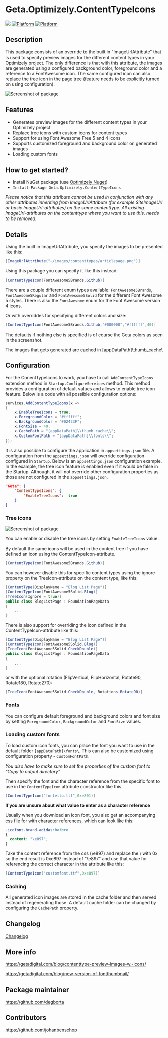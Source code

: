 # Geta.Optimizely.ContentTypeIcons

![](http://tc.geta.no/app/rest/builds/buildType:(id:GetaPackages_OptimizelyContentTypeIcons_00ci),branch:master/statusIcon)
[![Platform](https://img.shields.io/badge/Platform-.NET%205-blue.svg?style=flat)](https://docs.microsoft.com/en-us/dotnet/)
[![Platform](https://img.shields.io/badge/Episerver-%2012-orange.svg?style=flat)](http://world.episerver.com/cms/)

## Description
This package consists of an override to the built in "ImageUrlAttribute" that is used to specify preview images for the different content types in your Optimizely project. The only difference is that with this attribute, the images are generated using a configured background color, foreground color and a reference to a FontAwesome icon. The same configured icon can also replace the tree icon in the page tree (feature needs to be explicitly turned on using configuration).

![Screenshot of package](/images/fontthumbnail_overview.jpg)

## Features
* Generates preview images for the different content types in your Optimizely project
* Replace tree icons with custom icons for content types
* Support for using Font Awesome Free 5 and 4 icons
* Supports customized foreground and background color on generated images
* Loading custom fonts

## How to get started?
* Install NuGet package (use [Optimizely Nuget](http://nuget.episerver.com))
* ``Install-Package Geta.Optimizely.ContentTypeIcons``

_Please notice that this attribute cannot be used in conjunction with any other attributes inheriting from ImageUrlAttribute (for example SiteImageUrl or basic ImageUrl-attributes) on the same contenttype. All existing ImageUrl-attributes on the contenttype where you want to use this, needs to be removed._

## Details
Using the built in ImageUrlAttribute, you specify the images to be presented like this:
```cs
[ImageUrlAttribute("~/images/contenttypes/articlepage.png")]
```

Using this package you can specify it like this instead:
```cs
[ContentTypeIcon(FontAwesome5Brands.Github)]
```
There are a couple different enum types available: `FontAwesome5Brands`, `FontAwesome5Regular` and `FontAwesome5Solid` for the different Font Awesome 5 styles. There is also the `FontAwesome` enum for the Font Awesome version 4 icons.

Or with overriddes for specifying different colors and size:
```cs
[ContentTypeIcon(FontAwesome5Brands.Github,"#000000","#ffffff",40)]
```
The defaults if nothing else is specified is of course the Geta colors as seen in the screenshot.

The images that gets generated are cached in [appDataPath]\thumb_cache\

## Configuration

For the ConentTypeIcons to work, you have to call `AddContentTypeIcons` extension method in `Startup.ConfigureServices` method. This method provides a configuration of default values and allows to enable tree icon feature. Below is a code with all possible configuration options:

```cs
services.AddContentTypeIcons(x =>
{
    x.EnableTreeIcons = true;
    x.ForegroundColor = "#ffffff";
    x.BackgroundColor = "#02423F";
    x.FontSize = 40;
    x.CachePath = "[appDataPath]\\thumb_cache\\";
    x.CustomFontPath = "[appDataPath]\\fonts\\";
});
```

It is also possible to configure the application in `appsettings.json` file. A configuration from the `appsettings.json` will override configuration configured in `Startup`. Below is an `appsettings.json` configuration example. In the example, the tree icon feature is enabled even if it would be false in the Startup. Although, it will not override other configuration properties as those are not configured in the `appsettings.json`.

```json
"Geta": {
    "ContentTypeIcons": {
        "EnableTreeIcons":  true
    }
}
```

### Tree icons

![Screenshot of package](/images/treeicon_overview.jpg)

You can enable or disable the tree icons by setting `EnableTreeIcons` value.

By default the same icons will be used in the content tree if you have defined an icon using the ContentTypeIcon-attribute.
```cs
[ContentTypeIcon(FontAwesome5Brands.Github)]
```

You can however disable this for specific content types using the ignore property on the TreeIcon-attribute on the content type, like this:

```cs
[ContentType(DisplayName = "Blog List Page")]
[ContentTypeIcon(FontAwesome5Solid.Blog)]
[TreeIcon(Ignore = true)]
public class BlogListPage : FoundationPageData
{
    ...
}
```

There is also support for overriding the icon defined in the ContentTypeIcon-attribute like this:
```cs
[ContentType(DisplayName = "Blog List Page")]
[ContentTypeIcon(FontAwesome5Solid.Blog)]
[TreeIcon(FontAwesome5Solid.CheckDouble)]
public class BlogListPage : FoundationPageData
{
    ...
}
```

or with the optional rotation (FlipVertical, FlipHorizontal, Rotate90, Rotate180, Rotate270):
```cs
[TreeIcon(FontAwesome5Solid.CheckDouble, Rotations.Rotate90)]
```

### Fonts

You can configure default foreground and background colors and font size by setting `ForegroundColor`, `BackgroundColor` and `FontSize` values.

### Loading custom fonts

To load custom icon fonts, you can place the font you want to use in the default folder `[appDataPath]\fonts\`. This can also be customized using configuration property - `CustomFontPath`.

_You also have to make sure to set the properties of the custom font to "Copy to output directory"_

Then specify the font and the character reference from the specific font to use in the `ContentTypeIcon` attribute constructor like this.

```cs
[ContentTypeIcon("fontello.ttf",0xe801)]
```

**If you are unsure about what value to enter as a character reference**

Usually when you download an icon font, you also get an accompanying css file for with character references, which can look like this:
```css
.icofont-brand-adidas:before
{
  content: "\e897";
}
```

Take the content reference from the css (\e897) and replace the \ with 0x so the end result is 0xe897 instead of "\e897" and use that value for referencing the correct character in the attribute like this:

```cs
[ContentTypeIcon("customfont.ttf",0xe897)]
```

### Caching

All generated icon images are stored in the cache folder and then served instead of regenerating those. A default cache folder can be changed by configuring the `CachePath` property.

## Changelog

[Changelog](CHANGELOG.md)


## More info
https://getadigital.com/blog/contenttype-preview-images-w.-icons/

https://getadigital.com/blog/new-version-of-fontthumbnail/

## Package maintainer
https://github.com/degborta

## Contributors
https://github.com/johanbenschop
